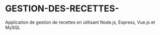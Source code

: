 # GESTION-DES-RECETTES-
Application de gestion de recettes en utilisant Node.js, Express, Vue.js et MySQL
